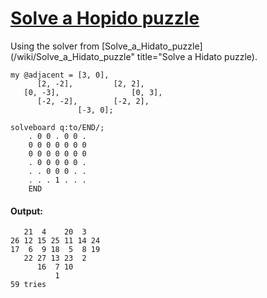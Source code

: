 [1]: http://rosettacode.org/wiki/Solve_a_Hopido_puzzle

# [Solve a Hopido puzzle][1]

Using the solver from [Solve\_a\_Hidato\_puzzle](/wiki/Solve\_a\_Hidato\_puzzle" title="Solve a Hidato puzzle).

```perl6
my @adjacent = [3, 0],
      [2, -2],         [2, 2],
   [0, -3],                [0, 3],
      [-2, -2],        [-2, 2],
               [-3, 0];
 
solveboard q:to/END/;
    . 0 0 . 0 0 .
    0 0 0 0 0 0 0
    0 0 0 0 0 0 0
    . 0 0 0 0 0 .
    . . 0 0 0 . .
    . . . 1 . . .
    END
```

#### Output:
```
   21  4    20  3   
26 12 15 25 11 14 24
17  6  9 18  5  8 19
   22 27 13 23  2   
      16  7 10      
          1         
59 tries
```